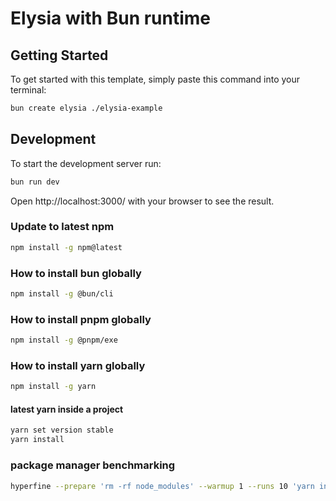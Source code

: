 # Elysia with Bun runtime

## Getting Started
To get started with this template, simply paste this command into your terminal:
```bash
bun create elysia ./elysia-example
```

## Development
To start the development server run:
```bash
bun run dev
```

Open http://localhost:3000/ with your browser to see the result.

### Update to latest npm
```bash
npm install -g npm@latest
```

### How to install bun globally
```bash
npm install -g @bun/cli
```

### How to install pnpm globally
```bash
npm install -g @pnpm/exe
```

### How to install yarn globally
```bash
npm install -g yarn
```

#### latest yarn inside a project
```bash
yarn set version stable
yarn install
```

### package manager benchmarking
```bash
hyperfine --prepare 'rm -rf node_modules' --warmup 1 --runs 10 'yarn install' 'bun install' 'pnpm install' 'npm install'
```